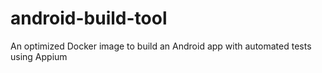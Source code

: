 # android-build-tool
An optimized Docker image to build an Android app with automated tests using Appium
